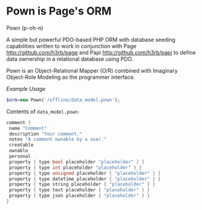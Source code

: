# Pown is Page's ORM

Pown (p-oh-n)

A simple but powerful PDO-based PHP ORM with database seeding capabilities written to work in conjunction with Page http://github.com/h3rb/page and Papi http://github.com/h3rb/papi to define data ownership in a relational database using PDO.

Pown is an Object-Relational Mapper (O/R) combined with Imaginary Object-Role Modeling as the programmer interface.

_Example Usage_

```php
$orm=new Pown('/offline/data_model.pown');
```

Contents of ```data_model.pown```:

```C++ (not really, its the HData format from Page)
comment {
 name "Comment"
 description "Your comment."
 notes "A comment ownable by a user."
 creatable
 ownable
 personal
 property { type bool placeholder "placeholder" } }
 property { type int placeholder "placeholder" } }
 property { type unsigned placeholder { "placeholder" } }
 property { type datetime placeholder { "placeholder" } }
 property { type string placeholder { "placeholder" } }
 property { type text placeholder { "placeholder" } }
 property { type json placeholder { "placeholder" } }
}

```

